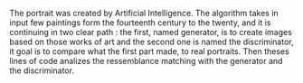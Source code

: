 The portrait was created by Artificial Intelligence. The algorithm takes in input few paintings form the fourteenth century to the twenty, and it is continuing in two clear path : the first, named generator, is to create images based on those works of art and the second one is named the discriminator, it goal is to compare what the first part made, to real portraits. Then theses lines of code analizes the ressemblance matching with the generator and the discriminator. 